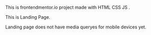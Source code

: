 This is frontendmentor.io project made with HTML CSS JS .

This is Landing Page. 

Landing page does not have media queryes for mobile devices yet.
